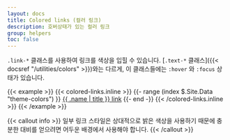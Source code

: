 ```yaml
---
layout: docs
title: Colored links (컬러 링크)
description: 호버상태가 있는 컬러 링크
group: helpers
toc: false
---
```


`.link-*` 클래스를 사용하여 링크를 색상을 입힐 수 있습니다. [`.text-*` 클래스]({{< docsref "/utilities/colors" >}})와는 다르게, 이 클래스들에는 `:hover` 와 `:focus` 상태가 있습니다.

{{< example >}}
{{< colored-links.inline >}}
{{- range (index $.Site.Data "theme-colors") }}
<a href="#" class="link-{{ .name }}">{{ .name | title }} link</a>
{{- end -}}
{{< /colored-links.inline >}}
{{< /example >}}

{{< callout info >}}
일부 링크 스타일은 상대적으로 밝은 색상을 사용하기 때문에 충분한 대비를 얻으려면 어두운 배경에서 사용해야 합니다.
{{< /callout >}}
